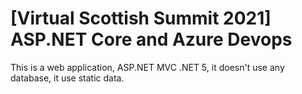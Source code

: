 #  [Virtual Scottish Summit 2021] ASP.NET Core and Azure Devops
This is a web application, ASP.NET MVC .NET 5, it doesn't use any database, it use static data.
